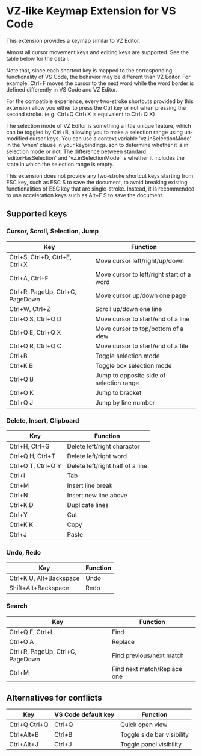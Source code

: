 # VZ-like Keymap Extension for VS Code

This extension provides a keymap similar to VZ Editor.

Almost all cursor movement keys and editing keys are supported.
See the table below for the detail.

Note that, since each shortcut key is mapped to the corresponding functionality of VS Code, the behavior may be different than VZ Editor.
For example, Ctrl+F moves the cursor to the next word while the word border is defined differently in VS Code and VZ Editor.

For the compatible experience, every two-stroke shortcuts provided by this extension allow you either to press the Ctrl key or not when pressing the second stroke.
(e.g. Ctrl+Q Ctrl+X is equivalent to Ctrl+Q X)

The selection mode of VZ Editor is something a little unique feature, which can be toggled by Ctrl+B, allowing you to make a selection range using un-modified cursor keys.
You can use a context variable 'vz.inSelectionMode' in the 'when' clause in your keybindings.json to determine whether it is in selection mode or not.
The difference between standard 'editorHasSelection' and 'vz.inSelectionMode' is whether it includes the state in which the selection range is empty.

This extension does not provide any two-stroke shortcut keys starting from ESC key, such as ESC S to save the document, to avoid breaking existing functionalities of ESC key that are single-stroke.
Instead, it is recommended to use acceleration keys such as Alt+F S to save the document.

## Supported keys

### Cursor, Scroll, Selection, Jump

| Key | Function |
| --- | -------- |
| Ctrl+S, Ctrl+D, Ctrl+E, Ctrl+X  | Move cursor left/right/up/down |
| Ctrl+A, Ctrl+F | Move cursor to left/right start of a word |
| Ctrl+R, PageUp, Ctrl+C, PageDown | Move cursor up/down one page |
| Ctrl+W, Ctrl+Z | Scroll up/down one line |
| Ctrl+Q S, Ctrl+Q D | Move cursor to start/end of a line |
| Ctrl+Q E, Ctrl+Q X | Move cursor to top/bottom of a view |
| Ctrl+Q R, Ctrl+Q C | Move cursor to start/end of a file |
| Ctrl+B | Toggle selection mode |
| Ctrl+K B | Toggle box selection mode |
| Ctrl+Q B | Jump to opposite side of selection range |
| Ctrl+Q K | Jump to bracket |
| Ctrl+Q J | Jump by line number |

### Delete, Insert, Clipboard

| Key | Function |
| --- | -------- |
| Ctrl+H, Ctrl+G | Delete left/right charactor |
| Ctrl+Q H, Ctrl+T | Delete left/right word |
| Ctrl+Q T, Ctrl+Q Y | Delete left/right half of a line |
| Ctrl+I | Tab |
| Ctrl+M | Insert line break |
| Ctrl+N | Insert new line above |
| Ctrl+K D | Duplicate lines |
| Ctrl+Y | Cut |
| Ctrl+K K | Copy |
| Ctrl+J | Paste |

### Undo, Redo

| Key | Function |
| --- | -------- |
| Ctrl+K U, Alt+Backspace | Undo |
| Shift+Alt+Backspace | Redo |

### Search

| Key | Function |
| --- | -------- |
| Ctrl+Q F, Ctrl+L | Find |
| Ctrl+Q A | Replace |
| Ctrl+R, PageUp, Ctrl+C, PageDown | Find previous/next match |
| Ctrl+M | Find next match/Replace one |

## Alternatives for conflicts

| Key | VS Code default key | Function |
| --- | ------------------- | -------- |
| Ctrl+Q Ctrl+Q | Ctrl+Q | Quick open view |
| Ctrl+Alt+B | Ctrl+B | Toggle side bar visibility |
| Ctrl+Alt+J | Ctrl+J | Toggle panel visibility |

